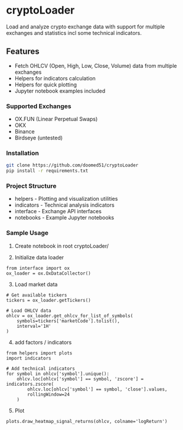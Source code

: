 # cryptoLoader
Load and analyze crypto exchange data with support for multiple exchanges and statistics incl some technical indicators.

## Features
- Fetch OHLCV (Open, High, Low, Close, Volume) data from multiple exchanges
- Helpers for indicators calculation
- Helpers for quick plotting 
- Jupyter notebook examples included

### Supported Exchanges
- OX.FUN (Linear Perpetual Swaps)
- OKX
- Binance
- Birdseye (untested)

### Installation
```sh
git clone https://github.com/doomed51/cryptoLoader 
pip install -r requirements.txt
```

### Project Structure
- helpers - Plotting and visualization utilities
- indicators - Technical analysis indicators
- interface - Exchange API interfaces
- notebooks - Example Jupyter notebooks

### Sample Usage 
1. Create notebook in root cryptoLoader/

2. Initialize data loader
```
from interface import ox
ox_loader = ox.OxDataCollector()
```

3. Load market data 
```
# Get available tickers
tickers = ox_loader.getTickers()

# Load OHLCV data
ohlcv = ox_loader.get_ohlcv_for_list_of_symbols(
    symbols=tickers['marketCode'].tolist(), 
    interval='1H'
)
```

4. add factors / indicators
```
from helpers import plots
import indicators

# Add technical indicators
for symbol in ohlcv['symbol'].unique():
    ohlcv.loc[ohlcv['symbol'] == symbol, 'zscore'] = indicators.zscore(
        ohlcv.loc[ohlcv['symbol'] == symbol, 'close'].values, 
        rollingWindow=24
    )

```

5. Plot 
```
plots.draw_heatmap_signal_returns(ohlcv, colname='logReturn')

```
